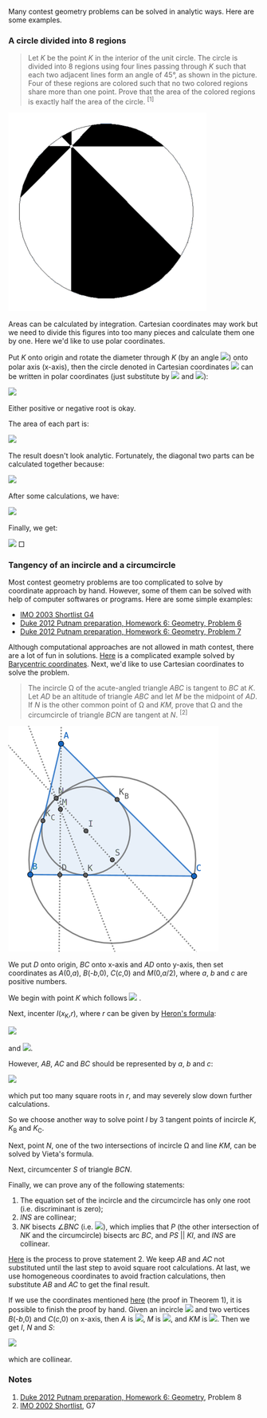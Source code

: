 Many contest geometry problems can be solved in analytic ways. Here are some examples.

### A circle divided into 8 regions

> Let *K* be the point *K* in the interior of the unit circle. The circle is divided into 8 regions using four lines passing through *K* such that each two adjacent lines form an angle of 45°, as shown in the picture. Four of these regions are colored such that no two colored regions share more than one point. Prove that the area of the colored regions is exactly half the area of the circle. <sup>[1]</sup>

<img src="diagrams/duke-putman-2012-6-8.gif">

Areas can be calculated by integration. Cartesian coordinates may work but we need to divide this figures into too many pieces and calculate them one by one. Here we'd like to use polar coordinates.

Put *K* onto origin and rotate the diameter through *K* (by an angle <img src="https://latex.codecogs.com/gif.latex?0\le\theta_0<\pi/4">) onto polar axis (x-axis), then the circle denoted in Cartesian coordinates <img src="https://latex.codecogs.com/gif.latex?(x-a)^2+y^2=r^2"> can be written in polar coordinates (just substitute by <img src="https://latex.codecogs.com/gif.latex?x=\rho\cos\theta"> and <img src="https://latex.codecogs.com/gif.latex?y=\rho\sin\theta">):

<img src="https://latex.codecogs.com/gif.latex?\rho(\theta)=a\cos\theta\pm\sqrt{r^2-a^2\sin^2\theta}">

Either positive or negative root is okay.

The area of each part is:

<img src="https://latex.codecogs.com/gif.latex?A_i=\frac{1}{2}\int_{\theta_0+\frac{i}4\pi}^{\theta_0+\frac{i+1}4\pi}\rho(\theta)^2d\theta">

The result doesn't look analytic. Fortunately, the diagonal two parts can be calculated together because:

<img src="https://latex.codecogs.com/gif.latex?{A_i+A_{i+4}=\frac{1}{2}\left[\int_{\theta_0+\frac{i}4\pi}^{\theta_0+\frac{i+1}4\pi}\rho(\theta)^2d\theta+\int_{\theta_0+\frac{i+4}4\pi}^{\theta_0+\frac{i+5}4\pi}\rho(\theta)^2d\theta\right]=\frac{1}{2}\int_{\theta_0+\frac{i}4\pi}^{\theta_0+\frac{i+1}4\pi}\left[\rho(\theta)^2+\rho(\theta+\pi)^2\right]d\theta=\int_{\theta_0+\frac{i}4\pi}^{\theta_0+\frac{i+1}4\pi}\left[r^2+a^2(\cos^2\theta-sin^2\theta)\right]d\theta}">

After some calculations, we have:

<img src="https://latex.codecogs.com/gif.latex?\begin{cases}A_0+A_4=\frac{{\pi}r^2}4+\frac{1}{\sqrt{2}}a^2\cos(2\theta_0+\frac{\pi}4)\\A_1+A_5=\frac{{\pi}r^2}4-\frac{1}{\sqrt{2}}a^2\sin(2\theta_0+\frac{\pi}4)\\A_2+A_6=\frac{{\pi}r^2}4-\frac{1}{\sqrt{2}}a^2\cos(2\theta_0+\frac{\pi}4)\\A_3+A_7=\frac{{\pi}r^2}4+\frac{1}{\sqrt{2}}a^2\sin(2\theta_0+\frac{\pi}4)\end{cases}">

Finally, we get:

<img src="https://latex.codecogs.com/gif.latex?(A_0+A_4)+(A_2+A_6)=(A_1+A_5)+(A_3+A_7)=\frac{{\pi}r^2}2"> □

### Tangency of an incircle and a circumcircle

Most contest geometry problems are too complicated to solve by coordinate approach by hand. However, some of them can be solved with help of computer softwares or programs. Here are some simple examples:

- [IMO 2003 Shortlist G4](pythagoras/imo-2003-shortlist-g4.py)
- [Duke 2012 Putnam preparation, Homework 6: Geometry, Problem 6](pythagoras/duke-putnam-2012-homework-6-6.py)
- [Duke 2012 Putnam preparation, Homework 6: Geometry, Problem 7](pythagoras/duke-putnam-2012-homework-6-7.py)

Although computational approaches are not allowed in math contest, there are a lot of fun in solutions. [Here](https://math.stackexchange.com/a/4257734) is a complicated example solved by [Barycentric coordinates](https://en.wikipedia.org/wiki/Barycentric_coordinate_system). Next, we'd like to use Cartesian coordinates to solve the problem.

> The incircle Ω of the acute-angled triangle *ABC* is tangent to *BC* at *K*. Let *AD* be an altitude of triangle *ABC* and let *M* be the midpoint of *AD*. If *N* is the other common point of Ω and *KM*, prove that Ω and the circumcircle of triangle *BCN* are tangent at *N*. <sup>[2]</sup>

<img src="diagrams/imo-2002-shortlist-g7.png">

We put *D* onto origin, *BC* onto x-axis and *AD* onto y-axis, then set coordinates as *A*(0,*a*), *B*(-*b*,0), *C*(*c*,0) and *M*(0,*a*/2), where *a*, *b* and *c* are positive numbers.

We begin with point *K* which follows <img src="https://latex.codecogs.com/gif.latex?BK=(AB+BC-AC)/2">
.

Next, incenter *I*(*x*<sub>K</sub>,*r*), where *r* can be given by [Heron's formula](https://en.wikipedia.org/wiki/Incircle_and_excircles_of_a_triangle#Radius):

<img src="https://latex.codecogs.com/gif.latex?r=\sqrt{\frac{s(s-AB)(s-AC)(s-BC)}s}">

and <img src="https://latex.codecogs.com/gif.latex?s=(AB+AC+BC)/2">.

However, *AB*, *AC* and *BC* should be represented by *a*, *b* and *c*:

<img src="https://latex.codecogs.com/gif.latex?\begin{cases}AB=\sqrt{a^2+b^2}\\AC=\sqrt{a^2+c^2}\\BC=b+c\end{cases}">

which put too many square roots in *r*, and may severely slow down further calculations.

So we choose another way to solve point *I* by 3 tangent points of incircle *K*, *K*<sub>B</sub> and *K*<sub>C</sub>.

Next, point *N*, one of the two intersections of incircle Ω and line *KM*, can be solved by Vieta's formula.

Next, circumcenter *S* of triangle *BCN*.

Finally, we can prove any of the following statements:

1. The equation set of the incircle and the circumcircle has only one root (i.e. discriminant is zero);
2. *INS* are collinear;
3. *NK* bisects ∠*BNC* (i.e. <img src="https://latex.codecogs.com/gif.latex?|NB|\cdot|KC|=|NC|\cdot|KB|">), which implies that *P* (the other intersection of *NK* and the circumcircle) bisects arc *BC*, and *PS* || *KI*, and *INS* are collinear.

[Here](pythagoras/imo-2002-shortlist-g7.py) is the process to prove statement 2. We keep *AB* and *AC* not substituted until the last step to avoid square root calculations. At last, we use homogeneous coordinates to avoid fraction calculations, then substitute *AB* and *AC* to get the final result.

If we use the coordinates mentioned [here](euler-line.md) (the proof in Theorem 1), it is possible to finish the proof by hand. Given an incircle <img src="https://latex.codecogs.com/gif.latex?x^2+y^2-2ry=0"> and two vertices *B*(-*b*,0) and *C*(*c*,0) on x-axis, then *A* is <img src="https://latex.codecogs.com/gif.latex?(\frac{(b-c)r^2}{bc-r^2},\frac{2bcr}{bc-r^2})">, *M* is <img src="https://latex.codecogs.com/gif.latex?(\frac{(b-c)r^2}{bc-r^2},\frac{bcr}{bc-r^2})">, and *KM* is <img src="https://latex.codecogs.com/gif.latex?y=\frac{bcx}{(b-c)r}">. Then we get *I*, *N* and *S*:

<img src="https://latex.codecogs.com/gif.latex?\begin{cases}I:(0,r)\\N:(\frac{2bc(b-c)r^2}{b^2c^2+b^2r^2-2bcr^2+c^2r^2},\frac{2b^2c^2r}{b^2c^2+b^2r^2-2bcr^2+c^2r^2})\\S:(\frac{c-b}2,\frac{b^2r^2+2bcr^2+c^2r^2-b^2c^2}{4bcr})\end{cases}">

which are collinear.

### Notes

1. [Duke 2012 Putnam preparation, Homework 6: Geometry](https://imomath.com/index.cgi?page=psPutnamPreparationGeometry), Problem 8
2. [IMO 2002 Shortlist](https://anhngq.files.wordpress.com/2010/07/imo-2002-shortlist.pdf), G7
